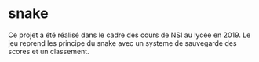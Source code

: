 # snake

Ce projet a été réalisé dans le cadre des cours de NSI au lycée en 2019. 
Le jeu reprend les principe du snake avec un systeme de sauvegarde des scores et un classement.
